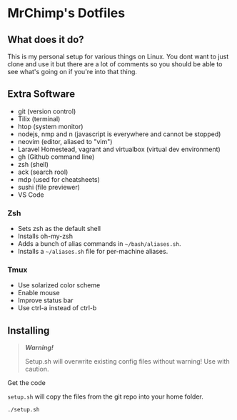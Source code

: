 # MrChimp's Dotfiles

## What does it do?

This is my personal setup for various things on Linux. You dont want to just clone and use it but there are a lot of comments so you should be able to see what's going on if you're into that thing.

## Extra Software

- git (version control)
- Tilix (terminal)
- htop (system monitor)
- nodejs, nmp and n (javascript is everywhere and cannot be stopped)
- neovim (editor, aliased to "vim")
- Laravel Homestead, vagrant and virtualbox (virtual dev environment)
- gh (Github command line)
- zsh (shell)
- ack (search rool)
- mdp (used for cheatsheets)
- sushi (file previewer)
- VS Code

### Zsh

- Sets zsh as the default shell
- Installs oh-my-zsh
- Adds a bunch of alias commands in `~/bash/aliases.sh`.
- Installs a `~/aliases.sh` file for per-machine aliases.

### Tmux

- Use solarized color scheme
- Enable mouse
- Improve status bar
- Use ctrl-a instead of ctrl-b

## Installing

> **_Warning!_**
>
> Setup.sh will overwrite existing config files without warning!
> Use with caution.

Get the code

`setup.sh` will copy the files from the git repo into your home folder.

```sh
./setup.sh
```
